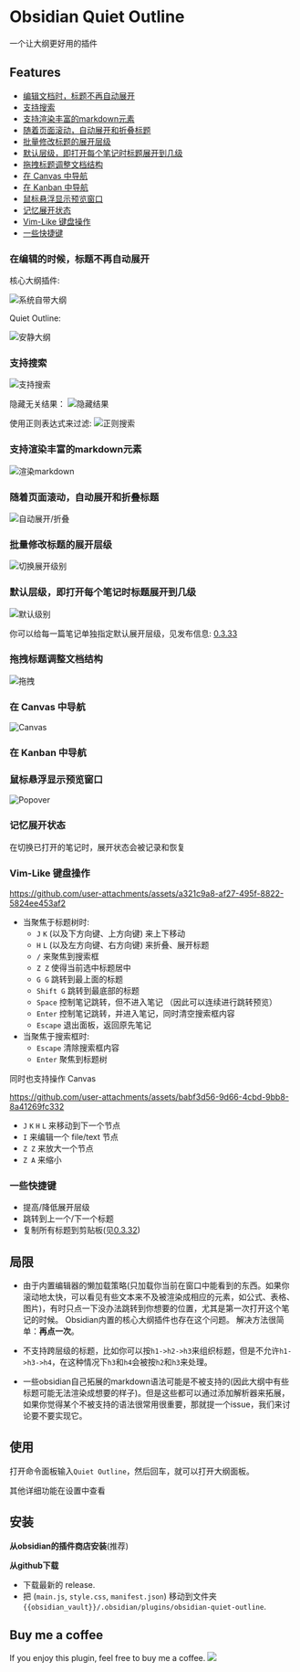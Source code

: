# Obsidian Quiet Outline

一个让大纲更好用的插件

## Features
+ [编辑文档时，标题不再自动展开](#在编辑的时候标题不再自动展开)
+ [支持搜索](#支持搜索)
+ [支持渲染丰富的markdown元素](#支持渲染丰富的markdown元素)
+ [随着页面滚动，自动展开和折叠标题](#随着页面滚动自动展开和折叠标题)
+ [批量修改标题的展开层级](#批量修改标题的展开层级)
+ [默认层级，即打开每个笔记时标题展开到几级](#默认层级即打开每个笔记时标题展开到几级)
+ [拖拽标题调整文档结构](#拖拽标题调整文档结构)
+ [在 Canvas 中导航](#在-canvas-中导航)
+ [在 Kanban 中导航](#在-kanban-中导航)
+ [鼠标悬浮显示预览窗口](#鼠标悬浮显示预览窗口)
+ [记忆展开状态](#记忆展开状态)
+ [Vim-Like 键盘操作](#vim-like-键盘操作)
+ [一些快捷键](#一些快捷键)


### 在编辑的时候，标题不再自动展开

核心大纲插件: 

![系统自带大纲](https://raw.githubusercontent.com/guopenghui/obsidian-quiet-outline/master/public/notquiet.gif)

Quiet Outline: 

![安静大纲](https://raw.githubusercontent.com/guopenghui/obsidian-quiet-outline/master/public/quiet.gif)


### 支持搜索

![支持搜索](https://raw.githubusercontent.com/guopenghui/obsidian-quiet-outline/master/public/search.gif)

隐藏无关结果：
![隐藏结果](https://raw.githubusercontent.com/guopenghui/obsidian-quiet-outline/master/public/hide_irrelevant.gif)

使用正则表达式来过滤:
![正则搜索](https://raw.githubusercontent.com/guopenghui/obsidian-quiet-outline/master/public/regex_search.gif)


### 支持渲染丰富的markdown元素

![渲染markdown](https://raw.githubusercontent.com/guopenghui/obsidian-quiet-outline/master/public/markdown.gif)

### 随着页面滚动，自动展开和折叠标题

![自动展开/折叠](https://raw.githubusercontent.com/guopenghui/obsidian-quiet-outline/master/public/auto_expand.gif)

### 批量修改标题的展开层级

![切换展开级别](https://raw.githubusercontent.com/guopenghui/obsidian-quiet-outline/master/public/switch.gif)


### 默认层级，即打开每个笔记时标题展开到几级
![默认级别](https://raw.githubusercontent.com/guopenghui/obsidian-quiet-outline/master/public/default-level.gif)

你可以给每一篇笔记单独指定默认展开层级，见发布信息: [0.3.33](https://github.com/guopenghui/obsidian-quiet-outline/releases/tag/0.3.33) 

### 拖拽标题调整文档结构 
![拖拽](https://raw.githubusercontent.com/guopenghui/obsidian-quiet-outline/master/public/drag.gif)


### 在 Canvas 中导航
![Canvas](https://raw.githubusercontent.com/guopenghui/obsidian-quiet-outline/master/public/nav_in_canvas.gif)

### 在 Kanban 中导航

### 鼠标悬浮显示预览窗口
![Popover](https://raw.githubusercontent.com/guopenghui/obsidian-quiet-outline/master/public/popover.gif)


### 记忆展开状态
在切换已打开的笔记时，展开状态会被记录和恢复

### Vim-Like 键盘操作
https://github.com/user-attachments/assets/a321c9a8-af27-495f-8822-5824ee453af2

+ 当聚焦于标题树时:
    + `J` `K` (以及下方向键、上方向键) 来上下移动
    + `H` `L` (以及左方向键、右方向键) 来折叠、展开标题 
    + `/` 来聚焦到搜索框
    + `Z Z` 使得当前选中标题居中
    + `G G` 跳转到最上面的标题
    + `Shift G` 跳转到最底部的标题
    + `Space` 控制笔记跳转，但不进入笔记 （因此可以连续进行跳转预览）
    + `Enter` 控制笔记跳转，并进入笔记，同时清空搜索框内容
    + `Escape` 退出面板，返回原先笔记
+ 当聚焦于搜索框时:
    + `Escape` 清除搜索框内容
    + `Enter` 聚焦到标题树
    
同时也支持操作 Canvas

https://github.com/user-attachments/assets/babf3d56-9d66-4cbd-9bb8-8a41269fc332

+ `J` `K` `H` `L` 来移动到下一个节点
+ `I` 来编辑一个 file/text 节点
+ `Z Z` 来放大一个节点
+ `Z A` 来缩小

### 一些快捷键
+ 提高/降低展开层级
+ 跳转到上一个/下一个标题
+ 复制所有标题到剪贴板(见[0.3.32](https://github.com/guopenghui/obsidian-quiet-outline/releases/tag/0.3.32))

## 局限
+ 由于内置编辑器的懒加载策略(只加载你当前在窗口中能看到的东西。如果你滚动地太快，可以看见有些文本来不及被渲染成相应的元素，如公式、表格、图片)，有时只点一下没办法跳转到你想要的位置，尤其是第一次打开这个笔记的时候。 Obsidian内置的核心大纲插件也存在这个问题。  解决方法很简单：**再点一次**。

+ 不支持跨层级的标题，比如你可以按`h1->h2->h3`来组织标题，但是不允许`h1->h3->h4`，在这种情况下`h3`和`h4`会被按`h2`和`h3`来处理。

+ 一些obsidian自己拓展的markdown语法可能是不被支持的(因此大纲中有些标题可能无法渲染成想要的样子)。但是这些都可以通过添加解析器来拓展，如果你觉得某个不被支持的语法很常用很重要，那就提一个issue，我们来讨论要不要实现它。



## 使用

打开命令面板输入`Quiet Outline`，然后回车，就可以打开大纲面板。

其他详细功能在设置中查看




## 安装

**从obsidian的插件商店安装**(推荐)

**从github下载**
   + 下载最新的 release. 
   + 把 (`main.js`, `style.css`, `manifest.json`) 移动到文件夹 `{{obsidian_vault}}/.obsidian/plugins/obsidian-quiet-outline`.


## Buy me a coffee
If you enjoy this plugin, feel free to buy me a coffee.
<a href="https://www.buymeacoffee.com/thtree"><img src="https://img.buymeacoffee.com/button-api/?text=Buy me a coffee&emoji=&slug=thtree&button_colour=40DCA5&font_colour=ffffff&font_family=Cookie&outline_colour=000000&coffee_colour=FFDD00" /></a>

